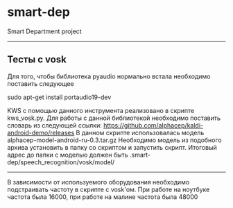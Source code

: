 # smart-dep
Smart Department project
___
## Тесты с vosk

Для того, чтобы библиотека pyaudio нормально встала необходимо поставить следующее

sudo apt-get install portaudio19-dev

KWS с помощью данного инструмента реализовано в скрипте kws_vosk.py. Для работы с данной библиотекой необходимо поставить словарь из следующей ссылки:
https://github.com/alphacep/kaldi-android-demo/releases
В данном скрипте использовалась модель alphacep-model-android-ru-0.3.tar.gz
Необходимо модель из подобного архива установить в папку со скриптом и запустить скрипт. Итоговый адрес до папки с моделью должен быть .smart-dep/speech_recognition/vosk/model/

___

В зависимости от используемого оборудования необходимо подстраивать частоту в скрипте с vosk'ом. 
При работе на ноутбуке частота была 16000, при работе на малине частота была 48000
